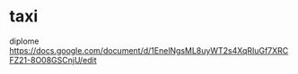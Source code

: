 # taxi
diplome
https://docs.google.com/document/d/1EnelNgsML8uyWT2s4XqRIuGf7XRCFZ21-8O08GSCnjU/edit
